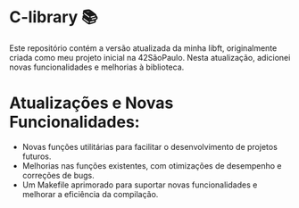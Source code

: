 # C-library 📚

Este repositório contém a versão atualizada da minha libft, originalmente criada como meu projeto inicial na 42SãoPaulo. Nesta atualização, adicionei novas funcionalidades e melhorias à biblioteca.

# Atualizações e Novas Funcionalidades:

- Novas funções utilitárias para facilitar o desenvolvimento de projetos futuros.
- Melhorias nas funções existentes, com otimizações de desempenho e correções de bugs.
- Um Makefile aprimorado para suportar novas funcionalidades e melhorar a eficiência da compilação.

